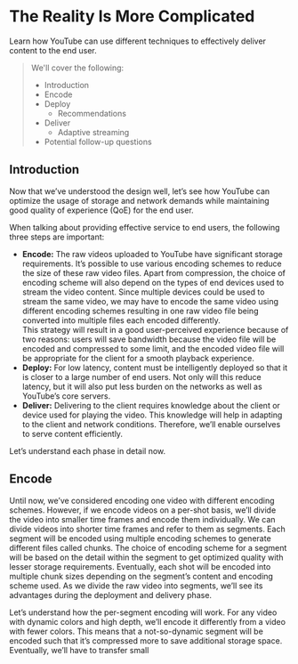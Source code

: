 # The Reality Is More Complicated

Learn how YouTube can use different techniques to effectively deliver content to the end user.

> We'll cover the following:
>
> - Introduction
> - Encode
> - Deploy
>   - Recommendations
> - Deliver
>   - Adaptive streaming
> - Potential follow-up questions

## Introduction

Now that we’ve understood the design well, let’s see how YouTube can optimize the usage of storage and network demands while maintaining good quality of experience (QoE) for the end user.

When talking about providing effective service to end users, the following three steps are important:

- **Encode:** The raw videos uploaded to YouTube have significant storage requirements. It’s possible to use various encoding schemes to reduce the size of these raw video files. Apart from compression, the choice of encoding scheme will also depend on the types of end devices used to stream the video content. Since multiple devices could be used to stream the same video, we may have to encode the same video using different encoding schemes resulting in one raw video file being converted into multiple files each encoded differently.  
   This strategy will result in a good user-perceived experience because of two reasons: users will save bandwidth because the video file will be encoded and compressed to some limit, and the encoded video file will be appropriate for the client for a smooth playback experience.
- **Deploy:** For low latency, content must be intelligently deployed so that it is closer to a large number of end users. Not only will this reduce latency, but it will also put less burden on the networks as well as YouTube’s core servers.
- **Deliver:** Delivering to the client requires knowledge about the client or device used for playing the video. This knowledge will help in adapting to the client and network conditions. Therefore, we’ll enable ourselves to serve content efficiently.

Let’s understand each phase in detail now.

## Encode

Until now, we’ve considered encoding one video with different encoding schemes. However, if we encode videos on a per-shot basis, we’ll divide the video into smaller time frames and encode them individually. We can divide videos into shorter time frames and refer to them as segments. Each segment will be encoded using multiple encoding schemes to generate different files called chunks. The choice of encoding scheme for a segment will be based on the detail within the segment to get optimized quality with lesser storage requirements. Eventually, each shot will be encoded into multiple chunk sizes depending on the segment’s content and encoding scheme used. As we divide the raw video into segments, we’ll see its advantages during the deployment and delivery phase.

Let’s understand how the per-segment encoding will work. For any video with dynamic colors and high depth, we’ll encode it differently from a video with fewer colors. This means that a not-so-dynamic segment will be encoded such that it’s compressed more to save additional storage space. Eventually, we’ll have to transfer small
